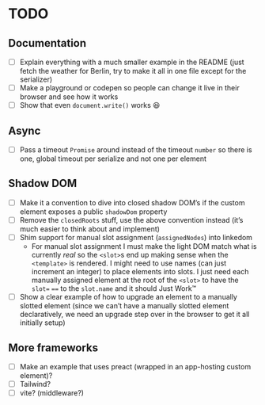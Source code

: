 # TODO

## Documentation

- [ ] Explain everything with a much smaller example in the README (just fetch the weather for Berlin, try to make it all in one file except for the serializer)
- [ ] Make a playground or codepen so people can change it live in their browser and see how it works
- [ ] Show that even `document.write()` works 😆

## Async

- [ ] Pass a timeout `Promise` around instead of the timeout `number` so there is one, global timeout per serialize and not one per element

## Shadow DOM

- [ ] Make it a convention to dive into closed shadow DOM’s if the custom element exposes a public `shadowDom` property
- [ ] Remove the `closedRoots` stuff, use the above convention instead (it’s much easier to think about and implement)
- [ ] Shim support for manual slot assignment (`assignedNodes`) into linkedom
    - For manual slot assignment I must make the light DOM match what is currently _real_ so the `<slot>`s end up making sense when the `<template>` is rendered. I might need to use names (can just increment an integer) to place elements into slots. I just need each manually assigned element at the root of the `<slot>` to have the `slot=` `==` to the `slot.name` and it should Just Work™
- [ ] Show a clear example of how to upgrade an element to a manually slotted element (since we can’t have a manually slotted element declaratively, we need an upgrade step over in the browser to get it all initially setup)

## More frameworks

- [ ] Make an example that uses preact (wrapped in an app-hosting custom element)?
- [ ] Tailwind?
- [ ] vite? (middleware?)
